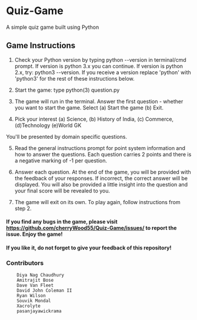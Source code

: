 # Quiz-Game
A simple quiz game built using Python

## Game Instructions
1. Check your Python version by typing python --version in terminal/cmd prompt.
        If version is python 3.x you can continue.
        If version is python 2.x, try: python3 --version.
        If you receive a version replace 'python' with 'python3' for the rest of these instructions below.
  
2. Start the game: type python(3) question.py

3. The game will run in the terminal. Answer the first question - whether you want to start the game. Select 
(a) Start the game
(b) Exit.

4. Pick your interest
        (a) Science, (b) History of India, (c) Commerce, (d)Technology (e)World GK 

 You'll be presented by domain specific questions.

5. Read the general instructions prompt for point system information and how to answer the questions. Each question carries 2 points and there is a negative marking of -1 per question.

6. Answer each question. At the end of the game, you will be provided with the feedback of your responses. If incorrect, the correct answer will be displayed. You will also be provided a little insight into the question and your final score will be revealed to you.

7. The game will exit on its own. To play again, follow instructions from step 2.

#### If you find any bugs in the game, please visit https://github.com/cherryWood55/Quiz-Game/issues/ to report the issue. Enjoy the game!

#### If you like it, do not forget to give your feedback of this repository!

### Contributors

```
    Diya Nag Chaudhury
    Amitrajit Bose
    Dave Van Fleet
    David John Coleman II
    Ryan Wilson
    Souvik Mondal
    Xacrolyte
    pasanjayawickrama
```
